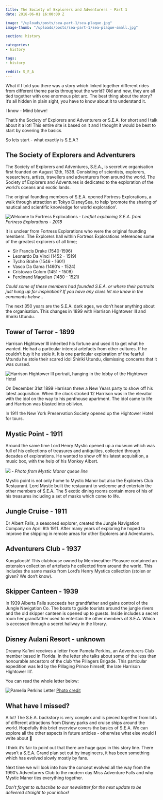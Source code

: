 ```yaml
---
title: The Society of Explorers and Adventurers - Part 1
date: 2018-06-01 16:00:00 Z

image: "/uploads/posts/sea-part-1/sea-plaque.jpg"
image-thumb: "/uploads/posts/sea-part-1/sea-plaque-small.jpg"

section: history

categories:
- history

tags:
- history

reddit: S_E_A
---
```

What if I told you there was a story which linked together different rides from different theme parks throughout the world? Old and new, they are all tied together with one enormous plot arc. The best thing about the story? It’s all hidden in plain sight, you have to know about it to understand it. 

I know - Mind blown! 

That’s the Society of Explorers and Adventurers or S.E.A. for short and I talk about it a lot! This entire site is based on it and I thought it would be best to start by covering the basics.

So lets start - what exactly is S.E.A.? 

## The Society of Explorers and Adventurers
The Society of Explorers and Adventures, S.E.A., is secretive organisation first founded on August 12th, 1538. Consisting of scientists, explorers, researchers, artists, travellers and adventurers from around the world. The Society of Explorers and Adventures is dedicated to the exploration of the world’s oceans and exotic lands.

The original founding members of S.E.A. opened Fortress Explorations, a walk through attraction at Tokyo DisneySea, to help ‘promote the sharing of nautical and scientific knowledge for world exploration’.

![Welcome to Fortress Explorations](/uploads/posts/sea-part-1/welcome-to-fortress-explorations.png)
*- Leaflet explaining S.E.A. from Fortress Explorations - 2018*

It is unclear from Fortress Explorations who were the original founding members. The Explorers hall within Fortress Explorations references some of the greatest explorers of all time;

* Sir Francis Drake (1540-1596)
* Leonardo Da Vinci  (1452 - 1519)
* Tycho Brahe (1546 - 1601)
* Vasco Da Gama (1460’s - 1524)
* Cristovao Colom (1451 - 1508)
* Ferdinand Magellan (1480 - 1521)

*Could some of these members had founded S.E.A. or where their portraits just hung up for inspiration? If you have any clues let me know in the comments below…*

The next 350 years are the S.E.A. dark ages, we don’t hear anything about the organisation. This changes in 1899 with Harrison Hightower III and Shiriki Utundu.

## Tower of Terror - 1899
Harrison Hightower III inherited his fortune and used it to get what he wanted. He had a particular interest artefacts from other cultures. If he couldn’t buy it he stole it. It is one particular exploration of the fearful Mtundu he stole their scared idol Shiriki Utundu, dismissing concerns that it was cursed. 

![Harrison Hightower III portrait, hanging in the lobby of the Hightower Hotel](/uploads/posts/sea-part-1/harrison-hightower-entrance-portrait.jpg)

On December 31st 1899 Harrison threw a New Years party to show off his latest acquisition. When the clock stroked 12 Harrison was in the elevator with the idol on the way to his penthouse apartment. The idol came to life and Harrison was blasted into oblivion.

In 1911 the New York Preservation Society opened up the Hightower Hotel for tours.

## Mystic Point - 1911
Around the same time Lord Henry Mystic opened up a museum which was full of his collections of treasures and antiquities, collected through decades of explorations. He wanted to show off his latest acquisition, a music box, with the help of his Monkey Albert. 

![](/uploads/posts/sea-part-1/SocietyPortrait.png)
*- Photo from Mystic Manor queue line*

Mystic point is not only home to Mystic Manor but also the Explorers Club Restaurant. Lord Mystic built the restaurant to welcome and entertain the other members of S.E.A. The 5 exotic dining rooms contain more of his of his treasures including a set of masks which come to life. 

## Jungle Cruise - 1911
Dr Albert Falls, a seasoned explorer, created the Jungle Navigation Company on April 8th 1911. After many years of exploring he hoped to improve the shipping in remote areas for other Explorers and Adventurers.

## Adventurers Club - 1937
Kungaloosh! This clubhouse owned by Merriweather Pleasure contained an extension collection of artefacts he collected from around the world. This includes the same masks from Lord’s Henry Mystics collection (stolen or given? We don’t know).

## Skipper Canteen - 1939
In 1939 Alberta Falls succeeds her grandfather and gains control of the Jungle Navigation Co. The boats to guide tourists around the jungle rivers and the old skipper canteen is opened up to guests. Inside includes a secret room her grandfather used to entertain the other members of S.E.A. Which is accessed through a secret hallway in the library.

## Disney Aulani Resort - unknown
Dreamy Ka'imi receives a letter from Pamela Perkins, an Adventurers Club member based in Florida. In the letter she talks about some of the less than honourable ancestors of the club ‘the Pillagers Brigade. This particular expedition was led by the Pillaging Prince himself, the late Harrison Hightower III’.  

You can read the whole letter below:

![Pamelia Perkins Letter](/uploads/posts/sea-part-1/PameliaPerkinsLetter.jpg)
[Photo credit](https://discuss.micechat.com/forum/disney-theme-park-news-and-discussion/disneyland-resort/181132-is-shrunken-ned-a-member-of-the-s-e-a)

## What have I missed?
A lot! The S.E.A. backstory is very complex and is pieced together from lots of different attractions from Disney parks and cruise ships around the world. Hopefully this brief overview covers the basics of S.E.A. We can explore all the other aspects in future articles - otherwise what else would I write about 🤔

I think it’s fair to point out that there are huge gaps in this story line. There wasn’t a S.E.A. Grand plan set out by imagineers, it has been something which has evolved slowly mostly by fans.

Next time we will look into how the concept evolved all the way from the 1990’s Adventurers Club to the modern day Miss Adventure Falls and why Mystic Manor ties everything together.

*Don’t forget to subscribe to our newsletter for the next update to be delivered straight to your inbox!*